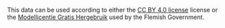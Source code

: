 This data can be used according to either the 
[CC BY 4.0 license](https://creativecommons.org/licenses/by/4.0/) license or the 
[Modellicentie Gratis Hergebruik](https://overheid.vlaanderen.be/sites/default/files/documenten/ict-egov/licenties/hergebruik/modellicentie_gratis_hergebruik_v1_0.html) 
used by the Flemish Government.
